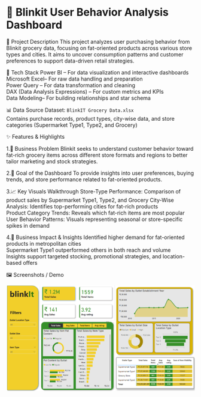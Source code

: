 # 🛒 Blinkit User Behavior Analysis Dashboard

📌 Project Description
This project analyzes user purchasing behavior from Blinkit grocery data, focusing on fat-oriented products across various store types and cities. It aims to uncover consumption patterns and customer preferences to support data-driven retail strategies.

🧰 Tech Stack
Power BI – For data visualization and interactive dashboards  
Microsoft Excel– For raw data handling and preparation  
Power Query – For data transformation and cleaning  
DAX (Data Analysis Expressions) – For custom metrics and KPIs  
Data Modeling– For building relationships and star schema

📊 Data Source
Dataset: `BlinkIT Grocery Data.xlsx`  
Contains purchase records, product types, city-wise data, and store categories (Supermarket Type1, Type2, and Grocery)

✨ Features & Highlights

  1.📍 Business Problem
Blinkit seeks to understand customer behavior toward fat-rich grocery items across different store formats and regions to better tailor marketing and stock strategies.

  2.🎯 Goal of the Dashboard
To provide insights into user preferences, buying trends, and store performance related to fat-oriented products.

  3.📈 Key Visuals Walkthrough
Store-Type Performance: Comparison of product sales by Supermarket Type1, Type2, and Grocery
City-Wise Analysis: Identifies top-performing cities for fat-rich products  
Product Category Trends: Reveals which fat-rich items are most popular  
User Behavior Patterns: Visuals representing seasonal or store-specific spikes in demand

  4.📌 Business Impact & Insights
Identified higher demand for fat-oriented products in metropolitan cities  
Supermarket Type1 outperformed others in both reach and volume  
Insights support targeted stocking, promotional strategies, and location-based offers

🖼️ Screenshots / Demo

![Dashboard Overview](https://github.com/Ashish-Virani/BlinkIt-Dashboard/blob/main/BlinkIt%20Dashboard.png)  
